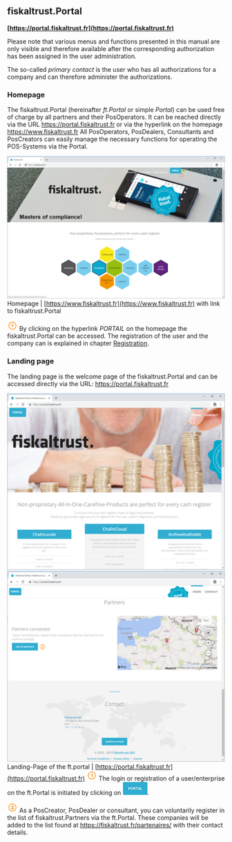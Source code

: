 ## fiskaltrust.Portal
**[https://portal.fiskaltrust.fr](https://portal.fiskaltrust.fr)**

Please note that various menus and functions presented in this manual are only visible and therefore available after the corresponding authorization has been assigned in the user administration.

The so-called _primary contact_ is the user who has all authorizations for a company and can therefore administer the authorizations.

### Homepage
The fiskaltrust.Portal (hereinafter _ft.Portal_ or simple _Portal_) can be used free of charge by all partners and their PosOperators. It can be reached directly via the URL https://portal.fiskaltrust.fr or via the hyperlink on the homepage https://www.fiskaltrust.fr
All PosOperators, PosDealers, Consultants and PosCreators can easily manage the necessary functions for operating the POS-Systems via the Portal.

![Homepage of fiskaltrust](images/www.fiskaltrust.fr/portal-homepage.png)
Homepage | [https://www.fiskaltrust.fr](https://www.fiskaltrust.fr) with link to fiskaltrust.Portal

<img src="../images/Numbers/circle-1o.svg" width="24px"> By clicking on the hyperlink _PORTAIL_ on the homepage the fiskaltrust.Portal can be accessed.
The registration of the user and the company can is explained in chapter [Registration](registration-login.md#registration).

### Landing page<a name="landing-page"></a>
The landing page is the welcome page of the fiskaltrust.Portal and can be accessed directly via the URL: https://portal.fiskaltrust.fr

![Landing page of the fiskaltrust.Portal](images/www.fiskaltrust.fr/portal-landing-page.png)
![Landing page (Partner) of the fiskaltrust.Portal](images//www.fiskaltrust.fr/portal-landing-page-partner.png)
Landing-Page of the ft.portal | [https://portal.fiskaltrust.fr](https://portal.fiskaltrust.fr)
<img src="../images/Numbers/circle-1o.svg" width="24px"> The login or registration of a user/enterprise on the ft.Portal is initiated by clicking on ![Portal](../images/Buttons/035.png "Portal").

<img src="../images/Numbers/circle-2o.svg" width="24px"> As a PosCreator, PosDealer or consultant, you can voluntarily register in the list of fiskaltrust.Partners via the ft.Portal. These companies will be added to the list found at https://fiskaltrust.fr/partenaires/ with their contact details.
